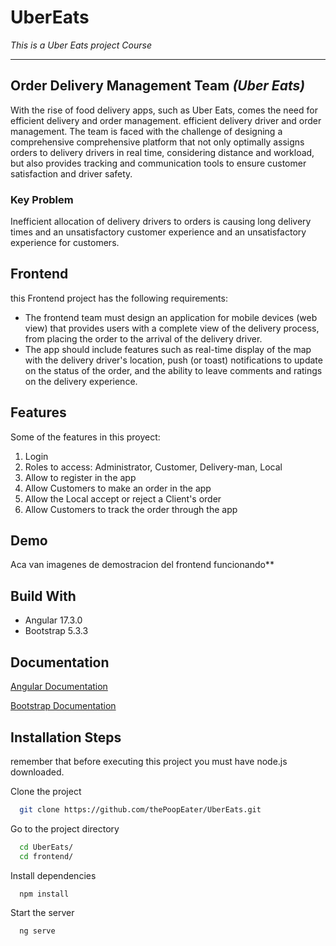 # UberEats
_This is a Uber Eats project Course_
___________________________________
## Order Delivery Management Team *(Uber Eats)*
With the rise of food delivery apps, such as Uber Eats, comes the need for efficient delivery and order management. 
efficient delivery driver and order management. The team is faced with the challenge of designing a comprehensive 
comprehensive platform that not only optimally assigns orders to delivery drivers in real time, considering distance and workload, but also provides tracking and communication tools to ensure customer satisfaction and driver safety.

### **Key Problem** 
Inefficient allocation of delivery drivers to orders is causing long delivery times and an unsatisfactory customer experience and an unsatisfactory experience for customers.

## Frontend
this Frontend project has the following requirements:
- The frontend team must design an application for mobile devices (web view) that provides users with a complete view of the delivery process, from placing the order to the arrival of the delivery driver. 
- The app should include features such as real-time display of the map with the delivery driver's location, push (or toast) notifications to update on the status of the order, and the ability to leave comments and ratings on the delivery experience.


## Features
Some of the features in this proyect:
1. Login
2. Roles to access: Administrator, Customer, Delivery-man, Local
3. Allow to register in the app 
4. Allow Customers to make an order in the app
5. Allow the Local accept or reject a Client's order
6. Allow Customers to track the order through the app 

## Demo
Aca van imagenes de demostracion del frontend funcionando**

## Build With

- Angular 17.3.0
- Bootstrap 5.3.3

## Documentation
[Angular Documentation](https://angular.io/docs)

[Bootstrap Documentation](https://getbootstrap.com/docs/5.0/getting-started/introduction/)

## Installation Steps
remember that before executing this project you must have node.js downloaded.

Clone the project

```bash
  git clone https://github.com/thePoopEater/UberEats.git
```

Go to the project directory

```bash
  cd UberEats/
  cd frontend/
```

Install dependencies

```bash
  npm install
```

Start the server

```bash
  ng serve
```



